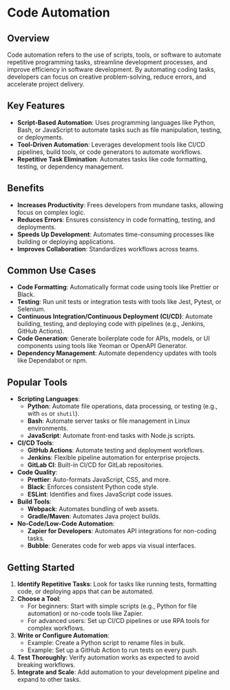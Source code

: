 # Code Automation

## Overview
Code automation refers to the use of scripts, tools, or software to automate repetitive programming tasks, streamline development processes, and improve efficiency in software development. By automating coding tasks, developers can focus on creative problem-solving, reduce errors, and accelerate project delivery.

## Key Features
- **Script-Based Automation**: Uses programming languages like Python, Bash, or JavaScript to automate tasks such as file manipulation, testing, or deployments.
- **Tool-Driven Automation**: Leverages development tools like CI/CD pipelines, build tools, or code generators to automate workflows.
- **Repetitive Task Elimination**: Automates tasks like code formatting, testing, or dependency management.

## Benefits
- **Increases Productivity**: Frees developers from mundane tasks, allowing focus on complex logic.
- **Reduces Errors**: Ensures consistency in code formatting, testing, and deployments.
- **Speeds Up Development**: Automates time-consuming processes like building or deploying applications.
- **Improves Collaboration**: Standardizes workflows across teams.

## Common Use Cases
- **Code Formatting**: Automatically format code using tools like Prettier or Black.
- **Testing**: Run unit tests or integration tests with tools like Jest, Pytest, or Selenium.
- **Continuous Integration/Continuous Deployment (CI/CD)**: Automate building, testing, and deploying code with pipelines (e.g., Jenkins, GitHub Actions).
- **Code Generation**: Generate boilerplate code for APIs, models, or UI components using tools like Yeoman or OpenAPI Generator.
- **Dependency Management**: Automate dependency updates with tools like Dependabot or npm.

## Popular Tools
- **Scripting Languages**:
  - **Python**: Automate file operations, data processing, or testing (e.g., with `os` or `shutil`).
  - **Bash**: Automate server tasks or file management in Linux environments.
  - **JavaScript**: Automate front-end tasks with Node.js scripts.
- **CI/CD Tools**:
  - **GitHub Actions**: Automate testing and deployment workflows.
  - **Jenkins**: Flexible pipeline automation for enterprise projects.
  - **GitLab CI**: Built-in CI/CD for GitLab repositories.
- **Code Quality**:
  - **Prettier**: Auto-formats JavaScript, CSS, and more.
  - **Black**: Enforces consistent Python code style.
  - **ESLint**: Identifies and fixes JavaScript code issues.
- **Build Tools**:
  - **Webpack**: Automates bundling of web assets.
  - **Gradle/Maven**: Automates Java project builds.
- **No-Code/Low-Code Automation**:
  - **Zapier for Developers**: Automates API integrations for non-coding tasks.
  - **Bubble**: Generates code for web apps via visual interfaces.

## Getting Started
1. **Identify Repetitive Tasks**: Look for tasks like running tests, formatting code, or deploying apps that can be automated.
2. **Choose a Tool**:
   - For beginners: Start with simple scripts (e.g., Python for file automation) or no-code tools like Zapier.
   - For advanced users: Set up CI/CD pipelines or use RPA tools for complex workflows.
3. **Write or Configure Automation**:
   - Example: Create a Python script to rename files in bulk.
   - Example: Set up a GitHub Action to run tests on every push.
4. **Test Thoroughly**: Verify automation works as expected to avoid breaking workflows.
5. **Integrate and Scale**: Add automation to your development pipeline and expand to other tasks.
